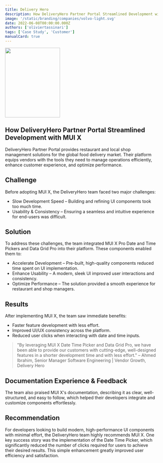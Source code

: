 ```yaml
---
title: Delivery Hero
description: How DeliveryHero Partner Portal Streamlined Development with MUI X.
image: '/static/branding/companies/volvo-light.svg'
date: 2022-06-08T00:00:00.000Z
authors: ['oliviertassinari']
tags: ['Case Study', 'Customer']
manualCard: true
---
```


<style>
  #blog-responsive-image {
    height: 230px;
    @media (max-width: 600px) {
      height: 167px;
    }
  }
</style>

<img
    id="blog-responsive-image"
    src="/static/branding/companies/amazon-light.svg"
    alt=""
    height="230"
    width="100"
    style="width: 60%; object-fit: cover; object-position: center; border: 0px;"
  />

## How DeliveryHero Partner Portal Streamlined Development with MUI X

DeliveryHero Partner Portal provides restaurant and local shop management solutions for the global food delivery market. Their platform equips vendors with the tools they need to manage operations efficiently, enhance customer experience, and optimize performance.

## Challenge

Before adopting MUI X, the DeliveryHero team faced two major challenges:

- Slow Development Speed – Building and refining UI components took too much time.
- Usability & Consistency – Ensuring a seamless and intuitive experience for end-users was difficult.

## Solution

To address these challenges, the team integrated MUI X Pro Date and Time Pickers and Data Grid Pro into their platform. These components enabled them to:

- Accelerate Development – Pre-built, high-quality components reduced time spent on UI implementation.
- Enhance Usability – A modern, sleek UI improved user interactions and consistency.
- Optimize Performance – The solution provided a smooth experience for restaurant and shop managers.

## Results

After implementing MUI X, the team saw immediate benefits:

- Faster feature development with less effort.
- Improved UI/UX consistency across the platform.
- Reduced user clicks when interacting with date and time inputs.

> "By leveraging MUI X Date Time Picker and Data Grid Pro, we have been able to provide our customers with cutting-edge, well-designed features in a shorter development time and with less effort." – Ahmed Ibrahim, Senior Manager Software Engineering | Vendor Growth, Delivery Hero

## Documentation Experience & Feedback

The team also praised MUI X's documentation, describing it as clear, well-structured, and easy to follow, which helped their developers integrate and customize components effortlessly.

## Recommendation

For developers looking to build modern, high-performance UI components with minimal effort, the DeliveryHero team highly recommends MUI X.
One key success story was the implementation of the Date Time Picker, which significantly reduced the number of clicks required for users to achieve their desired results. This simple enhancement greatly improved user efficiency and satisfaction.

